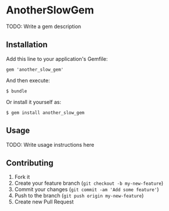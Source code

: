 # AnotherSlowGem

TODO: Write a gem description

## Installation

Add this line to your application's Gemfile:

    gem 'another_slow_gem'

And then execute:

    $ bundle

Or install it yourself as:

    $ gem install another_slow_gem

## Usage

TODO: Write usage instructions here

## Contributing

1. Fork it
2. Create your feature branch (`git checkout -b my-new-feature`)
3. Commit your changes (`git commit -am 'Add some feature'`)
4. Push to the branch (`git push origin my-new-feature`)
5. Create new Pull Request
